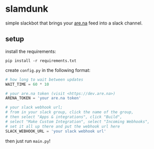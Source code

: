 # slamdunk

simple slackbot that brings your [are.na](https://www.are.na/) feed into a slack channel.

## setup

install the requirements:

    pip install -r requirements.txt

create `config.py` in the following format:

```python
# how long to wait between updates
WAIT_TIME = 60 * 10

# your are.na token (visit <https://dev.are.na>)
ARENA_TOKEN = 'your are.na token'

# your slack webhook url;
# from in your slack group, click the name of the group,
# then select "Apps & integrations", click "Build",
# select "Make Custom Integration", select "Incoming Webhooks",
# set it all up there and put the webhook url here
SLACK_WEBHOOK_URL = 'your slack webhook url'
```

then just run `main.py`!